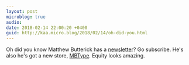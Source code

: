 ```yaml
---
layout: post
microblog: true
audio: 
date: 2018-02-14 22:00:20 +0400
guid: http://kaa.micro.blog/2018/02/14/oh-did-you.html
---
```

Oh did you know Matthew Butterick has a [newsletter](https://tinyletter.com/mbutterick/)? Go subscribe. He's also he's got a new store, [MBType](https://mbtype.com). Equity looks amazing.
